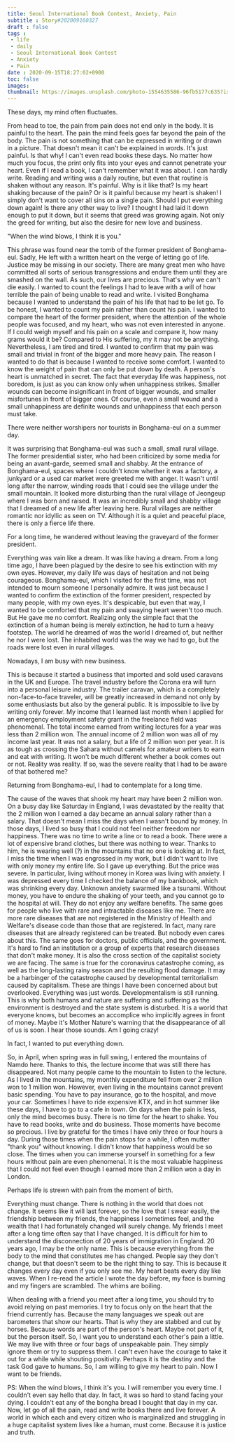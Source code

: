 ```yaml
---
title: Seoul International Book Contest, Anxiety, Pain
subtitle : Story#202009160327
draft : false
tags :
 - life
 - daily
 - Seoul International Book Contest
 - Anxiety
 - Pain
date : 2020-09-15T18:27:02+0900
toc: false
images: 
thumbnail: https://images.unsplash.com/photo-1554635586-96fb5177c635?ixlib=rb-1.2.1&q=80&fm=jpg&crop=entropy&cs=tinysrgb&w=1080&fit=max&ixid=eyJhcHBfaWQiOjE1NTU0OX0
---
```


These days, my mind often fluctuates.  

From head to toe, the pain from pain does not end only in the body. It is painful to the heart. The pain the mind feels goes far beyond the pain of the body. The pain is not something that can be expressed in writing or drawn in a picture. That doesn't mean it can't be explained in words. It's just painful. Is that why! I can't even read books these days. No matter how much you focus, the print only fits into your eyes and cannot penetrate your heart. Even if I read a book, I can't remember what it was about. I can hardly write. Reading and writing was a daily routine, but even that routine is shaken without any reason. It's painful. Why is it like that? Is my heart shaking because of the pain? Or is it painful because my heart is shaken! I simply don't want to cover all sins on a single pain. Should I put everything down again! Is there any other way to live? I thought I had laid it down enough to put it down, but it seems that greed was growing again. Not only the greed for writing, but also the desire for new love and business.  

"When the wind blows, I think it is you."  

This phrase was found near the tomb of the former president of Bonghama-eul. Sadly, He left with a written heart on the verge of letting go of life. Justice may be missing in our society. There are many great men who have committed all sorts of serious transgressions and endure them until they are smashed on the wall. As such, our lives are precious. That's why we can't die easily. I wanted to count the feelings I had to leave with a will of how terrible the pain of being unable to read and write. I visited Bonghama because I wanted to understand the pain of his life that had to be let go. To be honest, I wanted to count my pain rather than count his pain. I wanted to compare the heart of the former president, where the attention of the whole people was focused, and my heart, who was not even interested in anyone. If I could weigh myself and his pain on a scale and compare it, how many grams would it be? Compared to His suffering, my it may not be anything. Nevertheless, I am tired and tired. I wanted to confirm that my pain was small and trivial in front of the bigger and more heavy pain. The reason I wanted to do that is because I wanted to receive some comfort. I wanted to know the weight of pain that can only be put down by death. A person's heart is unmatched in secret. The fact that everyday life was happiness, not boredom, is just as you can know only when unhappiness strikes. Smaller wounds can become insignificant in front of bigger wounds, and smaller misfortunes in front of bigger ones. Of course, even a small wound and a small unhappiness are definite wounds and unhappiness that each person must take.  

There were neither worshipers nor tourists in Bonghama-eul on a summer day.  

It was surprising that Bonghama-eul was such a small, small rural village. The former presidential sister, who had been criticized by some media for being an avant-garde, seemed small and shabby. At the entrance of Bonghama-eul, spaces where I couldn't know whether it was a factory, a junkyard or a used car market were greeted me with anger. It wasn't until long after the narrow, winding roads that I could see the village under the small mountain. It looked more disturbing than the rural village of Jeongeup where I was born and raised. It was an incredibly small and shabby village that I dreamed of a new life after leaving here. Rural villages are neither romantic nor idyllic as seen on TV. Although it is a quiet and peaceful place, there is only a fierce life there.  

For a long time, he wandered without leaving the graveyard of the former president.  

Everything was vain like a dream. It was like having a dream. From a long time ago, I have been plagued by the desire to see his extinction with my own eyes. However, my daily life was days of hesitation and not being courageous. Bonghama-eul, which I visited for the first time, was not intended to mourn someone I personally admire. It was just because I wanted to confirm the extinction of the former president, respected by many people, with my own eyes. It's despicable, but even that way, I wanted to be comforted that my pain and swaying heart weren't too much. But He gave me no comfort. Realizing only the simple fact that the extinction of a human being is merely extinction, he had to turn a heavy footstep. The world he dreamed of was the world I dreamed of, but neither he nor I were lost. The inhabited world was the way we had to go, but the roads were lost even in rural villages.  

Nowadays, I am busy with new business.  

This is because it started a business that imported and sold used caravans in the UK and Europe. The travel industry before the Corona era will turn into a personal leisure industry. The trailer caravan, which is a completely non-face-to-face traveler, will be greatly increased in demand not only by some enthusiasts but also by the general public. It is impossible to live by writing only forever. My income that I learned last month when I applied for an emergency employment safety grant in the freelance field was phenomenal. The total income earned from writing lectures for a year was less than 2 million won. The annual income of 2 million won was all of my income last year. It was not a salary, but a life of 2 million won per year. It is as tough as crossing the Sahara without camels for amateur writers to earn and eat with writing. It won't be much different whether a book comes out or not. Reality was reality. If so, was the severe reality that I had to be aware of that bothered me?  

Returning from Bonghama-eul, I had to contemplate for a long time.  

The cause of the waves that shook my heart may have been 2 million won. On a busy day like Saturday in England, I was devastated by the reality that the 2 million won I earned a day became an annual salary rather than a salary. That doesn't mean I miss the days when I wasn't bound by money. In those days, I lived so busy that I could not feel neither freedom nor happiness. There was no time to write a line or to read a book. There were a lot of expensive brand clothes, but there was nothing to wear. Thanks to him, he is wearing well (?) in the mountains that no one is looking at. In fact, I miss the time when I was engrossed in my work, but I didn't want to live with only money my entire life. So I gave up everything. But the price was severe. In particular, living without money in Korea was living with anxiety. I was depressed every time I checked the balance of my bankbook, which was shrinking every day. Unknown anxiety swarmed like a tsunami. Without money, you have to endure the shaking of your teeth, and you cannot go to the hospital at will. They do not enjoy any welfare benefits. The same goes for people who live with rare and intractable diseases like me. There are more rare diseases that are not registered in the Ministry of Health and Welfare's disease code than those that are registered. In fact, many rare diseases that are already registered can be treated. But nobody even cares about this. The same goes for doctors, public officials, and the government. It's hard to find an institution or a group of experts that research diseases that don't make money. It is also the cross section of the capitalist society we are facing. The same is true for the coronavirus catastrophe coming, as well as the long-lasting rainy season and the resulting flood damage. It may be a harbinger of the catastrophe caused by developmental territorialism caused by capitalism. These are things I have been concerned about but overlooked. Everything was just words. Developmentalism is still running. This is why both humans and nature are suffering and suffering as the environment is destroyed and the state system is disturbed. It is a world that everyone knows, but becomes an accomplice who implicitly agrees in front of money. Maybe it's Mother Nature's warning that the disappearance of all of us is soon. I hear those sounds. Am I going crazy!  

In fact, I wanted to put everything down.  

So, in April, when spring was in full swing, I entered the mountains of Namdo here. Thanks to this, the lecture income that was still there has disappeared. Not many people came to the mountain to listen to the lecture. As I lived in the mountains, my monthly expenditure fell from over 2 million won to 1 million won. However, even living in the mountains cannot prevent basic spending. You have to pay insurance, go to the hospital, and move your car. Sometimes I have to ride expensive KTX, and in hot summer like these days, I have to go to a cafe in town. On days when the pain is less, only the mind becomes busy. There is no time for the heart to shake. You have to read books, write and do business. Those moments have become so precious. I live by grateful for the times I have only three or four hours a day. During those times when the pain stops for a while, I often mutter "thank you" without knowing. I didn't know that happiness would be so close. The times when you can immerse yourself in something for a few hours without pain are even phenomenal. It is the most valuable happiness that I could not feel even though I earned more than 2 million won a day in London.  

Perhaps life is strewn with pain from the moment of birth.  

Everything must change. There is nothing in the world that does not change. It seems like it will last forever, so the love that I swear easily, the friendship between my friends, the happiness I sometimes feel, and the wealth that I had fortunately changed will surely change. My friends I meet after a long time often say that I have changed. It is difficult for him to understand the disconnection of 20 years of immigration in England. 20 years ago, I may be the only name. This is because everything from the body to the mind that constitutes me has changed. People say they don't change, but that doesn't seem to be the right thing to say. This is because it changes every day even if you only see me. My heart beats every day like waves. When I re-read the article I wrote the day before, my face is burning and my fingers are scrambled. The whims are boiling.  

When dealing with a friend you meet after a long time, you should try to avoid relying on past memories. I try to focus only on the heart that the friend currently has. Because the many languages ​​we speak out are barometers that show our hearts. That is why they are stabbed and cut by horses. Because words are part of the person's heart. Maybe not part of it, but the person itself. So, I want you to understand each other's pain a little. We may live with three or four bags of unspeakable pain. They simply ignore them or try to suppress them. I can't even have the courage to take it out for a while while shouting positivity. Perhaps it is the destiny and the task God gave to humans. So, I am willing to give my heart to pain. Now I want to be friends.  

PS: When the wind blows, I think it's you. I will remember you every time. I couldn't even say hello that day. In fact, it was so hard to stand facing your dying. I couldn't eat any of the bongha bread I bought that day in my car. Now, let go of all the pain, read and write books there and live forever. A world in which each and every citizen who is marginalized and struggling in a huge capitalist system lives like a human, must come. Because it is justice and truth.  

